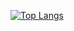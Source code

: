 <!-- ![Lyndon's GitHub stats](https://github-readme-stats.vercel.app/api?username=lyndond&show_icons=true&theme=synthwave) -->
[![Top Langs](https://github-readme-stats.vercel.app/api/top-langs/?username=lyndond&hide=jupyter%20notebook,html,css,ruby,cmake&layout=compact&theme=synthwave)]()
